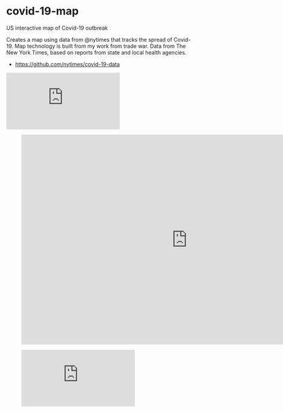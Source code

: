# covid-19-map
US interactive map of Covid-19 outbreak


Creates a map using data from @nytimes that tracks the spread of Covid-19. Map technology is built from my work from trade war. Data from The New York Times, based on reports from state and local health agencies.

- https://github.com/nytimes/covid-19-data

![](https://mwaugh0328.github.io/covid-19-map/us_covid_map.html)

<figure>
  <iframe src="https://mwaugh0328.github.io/covid-19-map/us_covid_map.html" style="width:875px; height:555px; border:none;"></iframe>
</figure>

<figure class="video_container">
  <iframe src="https://www.youtube.com/embed/enMumwvLAug" frameborder="0" allowfullscreen="true"> </iframe>
</figure>
